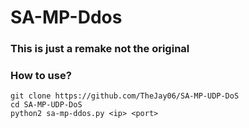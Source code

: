 # SA-MP-Ddos
### This is just a remake not the original
### How to use?
```
git clone https://github.com/TheJay06/SA-MP-UDP-DoS
cd SA-MP-UDP-DoS
python2 sa-mp-ddos.py <ip> <port>
```
